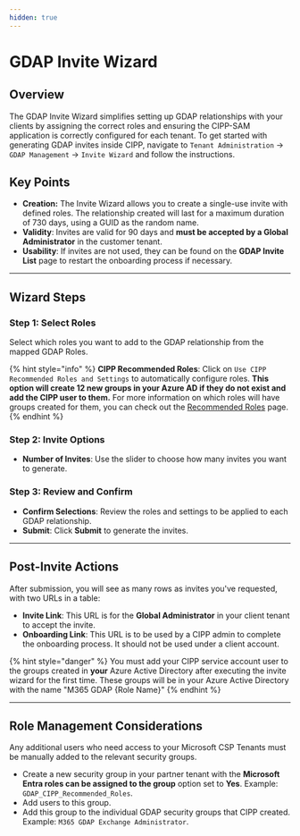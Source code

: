 ```yaml
---
hidden: true
---
```


# GDAP Invite Wizard

## Overview

The GDAP Invite Wizard simplifies setting up GDAP relationships with your clients by assigning the correct roles and ensuring the CIPP-SAM application is correctly configured for each tenant. To get started with generating GDAP invites inside CIPP, navigate to `Tenant Administration` -> `GDAP Management` -> `Invite Wizard` and follow the instructions.

## Key Points

* **Creation:** The Invite Wizard allows you to create a single-use invite with defined roles. The relationship created will last for a maximum duration of 730 days, using a GUID as the random name.
* **Validity**: Invites are valid for 90 days and **must be accepted by a Global Administrator** in the customer tenant.
* **Usability**: If invites are not used, they can be found on the **GDAP Invite List** page to restart the onboarding process if necessary.

***

## **Wizard Steps**

### **Step 1: Select Roles**

Select which roles you want to add to the GDAP relationship from the mapped GDAP Roles.

{% hint style="info" %}
**CIPP Recommended Roles**: Click on `Use CIPP Recommended Roles and Settings` to automatically configure roles. **This option will create 12 new groups in your Azure AD if they do not exist and add the CIPP user to them.** For more information on which roles will have groups created for them, you can check out the [Recommended Roles](recommended-roles.md) page.
{% endhint %}

### **Step 2: Invite Options**

* **Number of Invites**: Use the slider to choose how many invites you want to generate.

### **Step 3: Review and Confirm**

* **Confirm Selections**: Review the roles and settings to be applied to each GDAP relationship.
* **Submit**: Click **Submit** to generate the invites.&#x20;

***

## **Post-Invite Actions**

After submission, you will see as many rows as invites you've requested, with two URLs in a table:

* **Invite Link**: This URL is for the **Global Administrator** in your client tenant to accept the invite.
* **Onboarding Link**: This URL is to be used by a CIPP admin to complete the onboarding process. It should not be used under a client account.

{% hint style="danger" %}
You must add your CIPP service account user to the groups created in **your** Azure Active Directory after executing the invite wizard for the first time. These groups will be in your Azure Active Directory with the name "M365 GDAP {Role Name}"
{% endhint %}

***

## Role Management Considerations

Any additional users who need access to your Microsoft CSP Tenants must be manually added to the relevant security groups.

* Create a new security group in your partner tenant with the **Microsoft Entra roles can be assigned to the group** option set to **Yes**. Example: `GDAP_CIPP_Recommended_Roles`.
* Add users to this group.
* Add this group to the individual GDAP security groups that CIPP created. Example: `M365 GDAP Exchange Administrator`.

